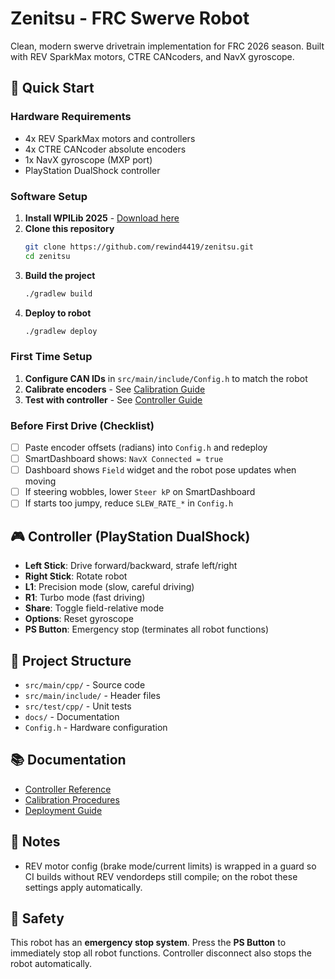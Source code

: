 # Zenitsu - FRC Swerve Robot

Clean, modern swerve drivetrain implementation for FRC 2026 season. Built with REV SparkMax motors, CTRE CANcoders, and NavX gyroscope.

## 🚀 Quick Start

### Hardware Requirements
- 4x REV SparkMax motors and controllers
- 4x CTRE CANcoder absolute encoders
- 1x NavX gyroscope (MXP port)
- PlayStation DualShock controller

### Software Setup
1. **Install WPILib 2025** - [Download here](https://wpilib.org)
2. **Clone this repository**
   ```bash
   git clone https://github.com/rewind4419/zenitsu.git
   cd zenitsu
   ```
3. **Build the project**
   ```bash
   ./gradlew build
   ```
4. **Deploy to robot**
   ```bash
   ./gradlew deploy
   ```

### First Time Setup
1. **Configure CAN IDs** in `src/main/include/Config.h` to match the robot
2. **Calibrate encoders** - See [Calibration Guide](docs/calibration.md)
3. **Test with controller** - See [Controller Guide](docs/controller.md)

### Before First Drive (Checklist)
- [ ] Paste encoder offsets (radians) into `Config.h` and redeploy
- [ ] SmartDashboard shows: `NavX Connected = true`
- [ ] Dashboard shows `Field` widget and the robot pose updates when moving
- [ ] If steering wobbles, lower `Steer kP` on SmartDashboard
- [ ] If starts too jumpy, reduce `SLEW_RATE_*` in `Config.h`

## 🎮 Controller (PlayStation DualShock)
- **Left Stick**: Drive forward/backward, strafe left/right
- **Right Stick**: Rotate robot
- **L1**: Precision mode (slow, careful driving)
- **R1**: Turbo mode (fast driving)
- **Share**: Toggle field-relative mode
- **Options**: Reset gyroscope
- **PS Button**: Emergency stop (terminates all robot functions)

## 📁 Project Structure
- `src/main/cpp/` - Source code
- `src/main/include/` - Header files  
- `src/test/cpp/` - Unit tests
- `docs/` - Documentation
- `Config.h` - Hardware configuration

## 📚 Documentation
- [Controller Reference](docs/controller.md)
- [Calibration Procedures](docs/calibration.md) 
- [Deployment Guide](docs/deployment.md)

## 📝 Notes
- REV motor config (brake mode/current limits) is wrapped in a guard so CI builds without REV vendordeps still compile; on the robot these settings apply automatically.

## 🚨 Safety
This robot has an **emergency stop system**. Press the **PS Button** to immediately stop all robot functions. Controller disconnect also stops the robot automatically.
